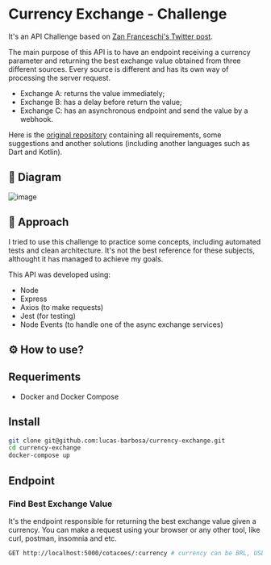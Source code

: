 # Currency Exchange - Challenge
It's an API Challenge based on [Zan Franceschi's Twitter post](https://twitter.com/zanfranceschi/status/1548344242010869763).   

The main purpose of this API is to have an endpoint receiving a currency parameter and returning the best exchange value obtained from three different sources. Every source is different and has its own way of processing the server request.

- Exchange A: returns the value immediately;
- Exchange B: has a delay before return the value;
- Exchange C: has an asynchronous endpoint and send the value by a webhook.

Here is the [original repository](https://github.com/zanfranceschi/desafio-01-cotacoes) containing all requirements, some suggestions and another solutions (including another languages such as Dart and Kotlin).

## :memo: Diagram
![image](https://res.cloudinary.com/practicaldev/image/fetch/s--qdZevj59--/c_limit%2Cf_auto%2Cfl_progressive%2Cq_auto%2Cw_880/https://pbs.twimg.com/media/FXzS4ZcUIAIF1v4%3Fformat%3Dpng%26name%3Dsmall)

## :office: Approach
I tried to use this challenge to practice some concepts, including automated tests and clean architecture. It's not the best reference for these subjects, althought it has managed to achieve my goals.  

This API was developed using:  
- Node
- Express
- Axios (to make requests)
- Jest (for testing)
- Node Events (to handle one of the async exchange services)

## :gear: How to use?
## Requeriments
- Docker and Docker Compose

## Install
```bash
git clone git@github.com:lucas-barbosa/currency-exchange.git
cd currency-exchange
docker-compose up
```
## Endpoint
### Find Best Exchange Value
It's the endpoint responsible for returning the best exchange value given a currency. You can make a request using your browser or any other tool, like curl, postman, insomnia and etc.

```bash
GET http://localhost:5000/cotacoes/:currency # currency can be BRL, USD, EUR and etc
```
